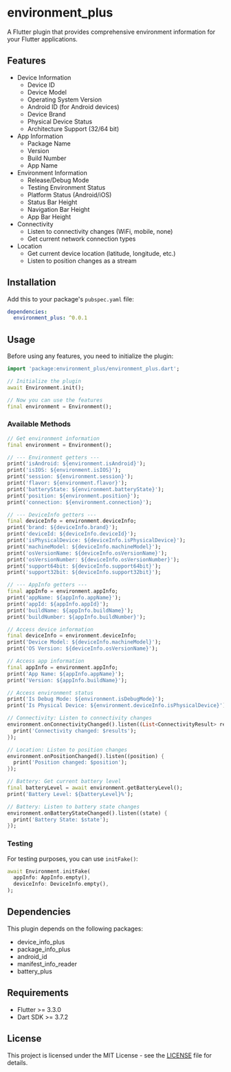 # environment_plus

A Flutter plugin that provides comprehensive environment information for your Flutter applications.

## Features

- Device Information
  - Device ID
  - Device Model
  - Operating System Version
  - Android ID (for Android devices)
  - Device Brand
  - Physical Device Status
  - Architecture Support (32/64 bit)
- App Information
  - Package Name
  - Version
  - Build Number
  - App Name
- Environment Information
  - Release/Debug Mode
  - Testing Environment Status
  - Platform Status (Android/iOS)
  - Status Bar Height
  - Navigation Bar Height
  - App Bar Height
- Connectivity
  - Listen to connectivity changes (WiFi, mobile, none)
  - Get current network connection types
- Location
  - Get current device location (latitude, longitude, etc.)
  - Listen to position changes as a stream

## Installation

Add this to your package's `pubspec.yaml` file:

```yaml
dependencies:
  environment_plus: ^0.0.1
```

## Usage

Before using any features, you need to initialize the plugin:

```dart
import 'package:environment_plus/environment_plus.dart';

// Initialize the plugin
await Environment.init();

// Now you can use the features
final environment = Environment();
```

### Available Methods

```dart
// Get environment information
final environment = Environment();

// --- Environment getters ---
print('isAndroid: ${environment.isAndroid}');
print('isIOS: ${environment.isIOS}');
print('session: ${environment.session}');
print('flavor: ${environment.flavor}');
print('batteryState: ${environment.batteryState}');
print('position: ${environment.position}');
print('connection: ${environment.connection}');

// --- DeviceInfo getters ---
final deviceInfo = environment.deviceInfo;
print('brand: ${deviceInfo.brand}');
print('deviceId: ${deviceInfo.deviceId}');
print('isPhysicalDevice: ${deviceInfo.isPhysicalDevice}');
print('machineModel: ${deviceInfo.machineModel}');
print('osVersionName: ${deviceInfo.osVersionName}');
print('osVersionNumber: ${deviceInfo.osVersionNumber}');
print('support64bit: ${deviceInfo.support64bit}');
print('support32bit: ${deviceInfo.support32bit}');

// --- AppInfo getters ---
final appInfo = environment.appInfo;
print('appName: ${appInfo.appName}');
print('appId: ${appInfo.appId}');
print('buildName: ${appInfo.buildName}');
print('buildNumber: ${appInfo.buildNumber}');

// Access device information
final deviceInfo = environment.deviceInfo;
print('Device Model: ${deviceInfo.machineModel}');
print('OS Version: ${deviceInfo.osVersionName}');

// Access app information
final appInfo = environment.appInfo;
print('App Name: ${appInfo.appName}');
print('Version: ${appInfo.buildName}');

// Access environment status
print('Is Debug Mode: ${environment.isDebugMode}');
print('Is Physical Device: ${environment.deviceInfo.isPhysicalDevice}');

// Connectivity: Listen to connectivity changes
environment.onConnectivityChanged().listen((List<ConnectivityResult> results) {
  print('Connectivity changed: $results');
});

// Location: Listen to position changes
environment.onPositionChanged().listen((position) {
  print('Position changed: $position');
});

// Battery: Get current battery level
final batteryLevel = await environment.getBatteryLevel();
print('Battery Level: ${batteryLevel}%');

// Battery: Listen to battery state changes
environment.onBatteryStateChanged().listen((state) {
  print('Battery State: $state');
});
```

### Testing

For testing purposes, you can use `initFake()`:

```dart
await Environment.initFake(
  appInfo: AppInfo.empty(),
  deviceInfo: DeviceInfo.empty(),
);
```

## Dependencies

This plugin depends on the following packages:

- device_info_plus
- package_info_plus
- android_id
- manifest_info_reader
- battery_plus

## Requirements

- Flutter >= 3.3.0
- Dart SDK >= 3.7.2

## License

This project is licensed under the MIT License - see the [LICENSE](LICENSE) file for details.
